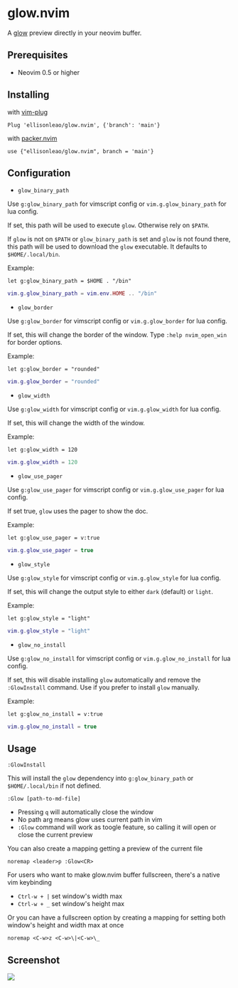 # glow.nvim

A [glow](https://github.com/charmbracelet/glow) preview directly in your neovim buffer.

## Prerequisites

- Neovim 0.5 or higher

## Installing

with [vim-plug](https://github.com/junegunn/vim-plug)

```
Plug 'ellisonleao/glow.nvim', {'branch': 'main'}
```

with [packer.nvim](https://github.com/wbthomason/packer.nvim)

```
use {"ellisonleao/glow.nvim", branch = 'main'}
```

## Configuration

- `glow_binary_path`

Use `g:glow_binary_path` for vimscript config or `vim.g.glow_binary_path` for lua config.

If set, this path will be used to execute `glow`. Otherwise rely on `$PATH`.

If `glow` is not on `$PATH` or `glow_binary_path` is set and `glow` is not found
there, this path will be used to download the `glow` executable. It defaults to `$HOME/.local/bin`.

Example:

```viml
let g:glow_binary_path = $HOME . "/bin"
```

```lua
vim.g.glow_binary_path = vim.env.HOME .. "/bin"
```

- `glow_border`

Use `g:glow_border` for vimscript config or `vim.g.glow_border` for lua config.

If set, this will change the border of the window. Type `:help nvim_open_win` for border options.

Example:

```viml
let g:glow_border = "rounded"
```

```lua
vim.g.glow_border = "rounded"
```

- `glow_width`

Use `g:glow_width` for vimscript config or `vim.g.glow_width` for lua config.

If set, this will change the width of the window.

Example:

```viml
let g:glow_width = 120
```

```lua
vim.g.glow_width = 120
```

- `glow_use_pager`

Use `g:glow_use_pager` for vimscript config or `vim.g.glow_use_pager` for lua config.

If set true, `glow` uses the pager to show the doc.

Example:

```viml
let g:glow_use_pager = v:true
```

```lua
vim.g.glow_use_pager = true
```

- `glow_style`

Use `g:glow_style` for vimscript config or `vim.g.glow_style` for lua config.

If set, this will change the output style to either `dark` (default) or `light`.

Example:

```viml
let g:glow_style = "light"
```

```lua
vim.g.glow_style = "light"
```

- `glow_no_install`

Use `g:glow_no_install` for vimscript config or `vim.g.glow_no_install` for lua config.

If set, this will disable installing `glow` automatically and remove the `:GlowInstall` command. Use if you prefer to install `glow` manually.

Example:

```viml
let g:glow_no_install = v:true
```

```lua
vim.g.glow_no_install = true
```

## Usage

```
:GlowInstall
```

This will install the `glow` dependency into `g:glow_binary_path` or `$HOME/.local/bin` if not defined.

```
:Glow [path-to-md-file]
```

- Pressing `q` will automatically close the window
- No path arg means glow uses current path in vim
- `:Glow` command will work as toogle feature, so calling it will open or close the current preview

You can also create a mapping getting a preview of the current file

```viml
noremap <leader>p :Glow<CR>
```

For users who want to make glow.nvim buffer fullscreen, there's a native vim keybinding

- `Ctrl-w + |` set window's width max
- `Ctrl-w + _` set window's height max

Or you can have a fullscreen option by creating a mapping for setting both window's height and width max at once

```viml
noremap <C-w>z <C-w>\|<C-w>\_
```

## Screenshot

![](https://i.postimg.cc/rynmX2X8/glow.gif)
